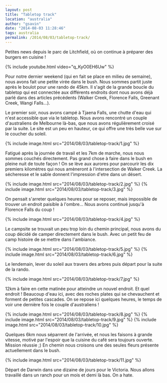 ```yaml
---
layout: post
title: "Tabletop track"
location: "australia"
author: "gsavin"
date: "2014-08-03 11:28:46"
tags: australia
permalink: /2014/08/03/tabletop-track/
---
```

Petites news depuis le parc de Litchfield, où on continue à préparer des burgers en cuisine !

{% include youtube.html video="q_KyO0EH6Uw" %}

Pour notre dernier weekend (qui en fait se place en milieu de semaine), nous avons fait une petite virée dans le bush. Nous sommes partit juste après le boulot pour une rando de 45km. Il s'agit de la grande boucle du tabletop qui est connectée aux différents endroits dont nous avons déjà parlé dans des articles précédents (Walker Creek, Florence Falls, Greenant Creek, Wangi Falls...).

Le premier soir, nous avons campé à Tjaena Falls, une chutte d'eau qui n'est accessible que via le tabletop. Nous avons rencontré un couple d'australiens de Melbourne là-bas, que nous avons régulièrement croisé par la suite. Le site est un peu en hauteur, ce qui offre une très belle vue sur le coucher du soleil.

{% include image.html src="2014/08/03/tabletop-track/1.jpg" %}

Fatigué après la journée de travail et les 7km de marche, nous nous sommes couchés directement. Pas grand chose à faire dans le bush en pleine nuit de toute façon ! On se lève aux aurores pour parcourir les dix premiers kilomètres qui nous amèneront à l'intersection de Walker Creek. La sécheresse et le sable donnent l'impression d'etre dans un désert.

{% include image.html src="2014/08/03/tabletop-track/2.jpg" %}
{% include image.html src="2014/08/03/tabletop-track/3.jpg" %}

On pensait s'arreter quelques heures pour se reposer, mais impossible de trouver un endroit paisible à l'ombre... Nous avons continué jusqu'à Florence Falls du coup !

{% include image.html src="2014/08/03/tabletop-track/4.jpg" %}

Le campsite se trouvait un peu trop loin du chemin principal, nous avons du coup décidé de camper directement dans le bush. Avec un petit feu de camp histoire de se mettre dans l'ambiance.

{% include image.html src="2014/08/03/tabletop-track/5.jpg" %}
{% include image.html src="2014/08/03/tabletop-track/6.jpg" %}

Le lendemain, lever du soleil aux travers des arbres puis départ pour la suite de la rando.

{% include image.html src="2014/08/03/tabletop-track/7.jpg" %}

12km à faire en cette matinée pour atteindre un nouvel endroit. Et quel endroit ! Beaucoup d'eau ici, avec des roches plates qui se chevauchent et forment de petites cascades. On se repose ici quelques heures, le temps de voir une dernière fois le couple d'australiens !

{% include image.html src="2014/08/03/tabletop-track/8.jpg" %}
{% include image.html src="2014/08/03/tabletop-track/9.jpg" %}
{% include image.html src="2014/08/03/tabletop-track/10.jpg" %}

Quelques 6km nous séparrent de l'arrivée, et nous les faisons à grande vitesse, motivé par l'espoir que la cuisine du café sera toujours ouverte. Mission réussie ;) En chemin nous croisons une des seules fleurs présente actuellement dans le bush.

{% include image.html src="2014/08/03/tabletop-track/11.jpg" %}

Départ de Darwin dans une dizaine de jours pour le Victoria. Nous allons travaillé dans un ranch pour un mois et demi là bas. On a hate.